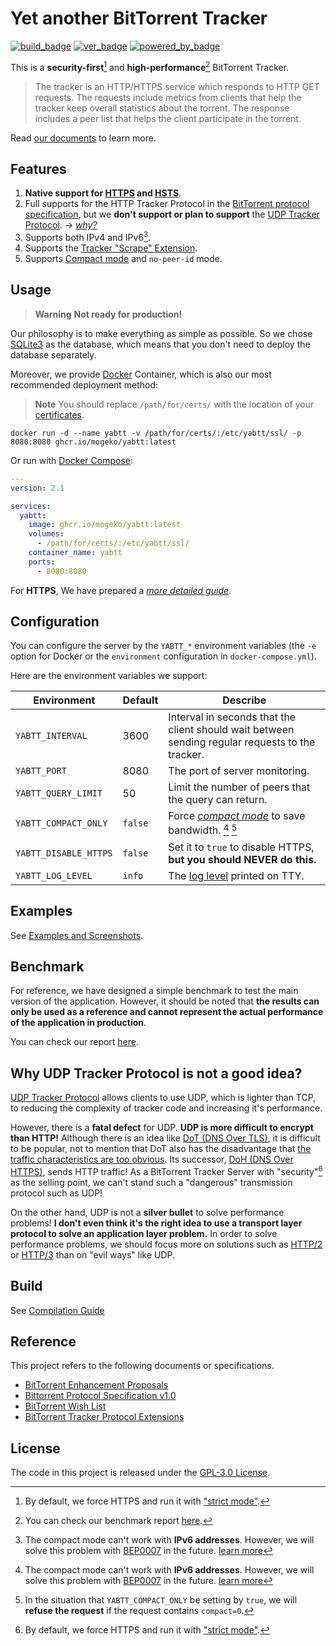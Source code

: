 # Yet another BitTorrent Tracker

[![build_badge]][ci] [![ver_badge]][ghcr] [![powered_by_badge]][elixir]

This is a **security-first**[^1] and **high-performance**[^2] BitTorrent Tracker.

> The tracker is an HTTP/HTTPS service which responds to HTTP GET requests. The requests include metrics from clients that help the tracker keep overall statistics about the torrent. The response includes a peer list that helps the client participate in the torrent.

Read [our documents][documents] to learn more.

## Features

1. **Native support for [HTTPS][https_wiki] and [HSTS][rfc6797]**.
2. Full supports for the HTTP Tracker Protocol in the [BitTorrent protocol specification][bep_0003], but we **don't support or plan to support** the [UDP Tracker Protocol][bep_0015]. -> [_why?_](#why-udp-tracker-protocol-is-not-a-good-idea)
3. Supports both IPv4 and IPv6[^3].
4. Supports the [Tracker "Scrape" Extension][bep_0048].
5. Supports [Compact mode][bep_0023] and `no-peer-id` mode.

## Usage

> **Warning** **Not ready for production!**

Our philosophy is to make everything as simple as possible. So we chose [SQLite3][sqlite] as the database, which means that you don't need to deploy the database separately.

Moreover, we provide [Docker][docker] Container, which is also our most recommended deployment method:

> **Note** You should replace `/path/for/certs/` with the location of your [certificates][https_certs].

```shell
docker run -d --name yabtt -v /path/for/certs/:/etc/yabtt/ssl/ -p 8080:8080 ghcr.io/mogeko/yabtt:latest
```

Or run with [Docker Compose][docker_compose]:

```yml
---
version: 2.1

services:
  yabtt:
    image: ghcr.io/mogeko/yabtt:latest
    volumes:
      - /path/for/certs/:/etc/yabtt/ssl/
    container_name: yabtt
    ports:
      - 8080:8080
```

For **HTTPS**, We have prepared a [_more detailed guide_][https_certs].

## Configuration

You can configure the server by the `YABTT_*` environment variables (the `-e` option for Docker or the `environment` configuration in `docker-compose.yml`).

Here are the environment variables we support:

| Environment           | Default | Describe                                                                                         |
| --------------------- | ------- | ------------------------------------------------------------------------------------------------ |
| `YABTT_INTERVAL`      | 3600    | Interval in seconds that the client should wait between sending regular requests to the tracker. |
| `YABTT_PORT`          | 8080    | The port of server monitoring.                                                                   |
| `YABTT_QUERY_LIMIT`   | 50      | Limit the number of peers that the query can return.                                             |
| `YABTT_COMPACT_ONLY`  | `false` | Force [_compact mode_][bep_0023] to save bandwidth. [^3] [^4]                                    |
| `YABTT_DISABLE_HTTPS` | `false` | Set it to `true` to disable HTTPS, **but you should NEVER do this.**                             |
| `YABTT_LOG_LEVEL`     | `info`  | The [log level][log_level] printed on TTY.                                                       |

## Examples

See [Examples and Screenshots][examples].

## Benchmark

For reference, we have designed a simple benchmark to test the main version of the application. However, it should be noted that **the results can only be used as a reference and cannot represent the actual performance of the application in production**.

You can check our report [here][benchmark].

## Why UDP Tracker Protocol is not a good idea?

[UDP Tracker Protocol][bep_0015] allows clients to use UDP, which is lighter than TCP, to reducing the complexity of tracker code and increasing it's performance.

However, there is a **fatal defect** for UDP. **UDP is more difficult to encrypt than HTTP!** Although there is an idea like [DoT (DNS Over TLS)][rfc7858], it is difficult to be popular, not to mention that DoT also has the disadvantage that [the traffic characteristics are too obvious][limit_for_dot]. Its successor, [DoH (DNS Over HTTPS)][rfc8484], sends HTTP traffic! As a BitTorrent Tracker Server with "security"[^1] as the selling point, we can't stand such a "dangerous" transmission protocol such as UDP!

On the other hand, UDP is not a **silver bullet** to solve performance problems! **I don't even think it's the right idea to use a transport layer protocol to solve an application layer problem.** In order to solve performance problems, we should focus more on solutions such as [HTTP/2][rfc7540] or [HTTP/3][rfc9114] than on "evil ways" like UDP.

## Build

See [Compilation Guide][build_guide]

## Reference

This project refers to the following documents or specifications.

- [BitTorrent Enhancement Proposals](http://bittorrent.org/beps/bep_0000.html)
- [Bittorrent Protocol Specification v1.0](https://wiki.theory.org/BitTorrentSpecification)
- [BitTorrent Wish List](https://wiki.theory.org/BitTorrentWishList)
- [BitTorrent Tracker Protocol Extensions](https://wiki.theory.org/BitTorrentTrackerExtensions)

## License

The code in this project is released under the [GPL-3.0 License](./LICENSE).

<!-- Comments -->

[^1]: By default, we force HTTPS and run it with ["strict mode"][rfc6797].
[^2]: You can check our benchmark report [here][benchmark].
[^3]: The compact mode can't work with **IPv6 addresses**. However, we will solve this problem with [BEP0007](bep_0007) in the future. [learn more][limit_for_compact_mode]
[^4]: In the situation that `YABTT_COMPACT_ONLY` be setting by `true`, we will **refuse the request** if the request contains `compact=0`.

<!-- badegs -->

[build_badge]: https://github.com/mogeko/yabtt/actions/workflows/build.yml/badge.svg
[ver_badge]: https://img.shields.io/github/v/tag/mogeko/yabtt?label=Version&logo=docker
[powered_by_badge]: https://img.shields.io/badge/Powered%20by-Elixir-%234B275F

<!-- links -->

[ci]: https://github.com/mogeko/yabtt/actions/workflows/build.yml
[ghcr]: https://github.com/mogeko/yabtt/pkgs/container/yabtt
[elixir]: https://elixir-lang.org
[sqlite]: https://www.sqlite.org
[docker]: https://www.docker.com/resources/what-container
[docker_compose]: https://docs.docker.com/compose
[log_level]: https://hexdocs.pm/logger/Logger.html#module-levels
[https_wiki]: https://en.wikipedia.org/wiki/HTTPS
[limit_for_dot]: https://www.cloudflare.com/learning/dns/dns-over-tls

<!-- Documents -->

[documents]: http://mogeko.github.io/yabtt
[https_certs]: ./guides/setup-https.md#set-up-https
[examples]: https://mogeko.github.io/yabtt/examples-and-screenshots.html
[benchmark]: https://github.com/mogeko/yabtt/tree/master/benchmark
[build_guide]: ./guides/compilation-guide.md
[limit_for_compact_mode]: https://mogeko.github.io/yabtt/YaBTT.Query.Peers.html#query/2-mode

<!-- BitTorrent Enhancement Proposals -->

[bep_0003]: http://bittorrent.org/beps/bep_0003.html
[bep_0007]: http://bittorrent.org/beps/bep_0007.html
[bep_0015]: http://bittorrent.org/beps/bep_0015.html
[bep_0023]: http://bittorrent.org/beps/bep_0023.html
[bep_0048]: http://bittorrent.org/beps/bep_0048.html

<!-- Request for Comments -->

[rfc6797]: https://www.rfc-editor.org/rfc/rfc6797
[rfc7858]: https://www.rfc-editor.org/rfc/rfc7858
[rfc8484]: https://www.rfc-editor.org/rfc/rfc8484
[rfc7540]: https://www.rfc-editor.org/rfc/rfc7540
[rfc9114]: https://www.rfc-editor.org/rfc/rfc9114
